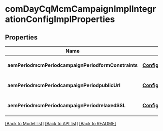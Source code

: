 # comDayCqMcmCampaignImplIntegrationConfigImplProperties

## Properties
Name | Type | Description | Notes
------------ | ------------- | ------------- | -------------
**aemPeriodmcmPeriodcampaignPeriodformConstraints** | [**ConfigNodePropertyArray**](ConfigNodePropertyArray.md) |  | [optional] [default to null]
**aemPeriodmcmPeriodcampaignPeriodpublicUrl** | [**ConfigNodePropertyString**](ConfigNodePropertyString.md) |  | [optional] [default to null]
**aemPeriodmcmPeriodcampaignPeriodrelaxedSSL** | [**ConfigNodePropertyBoolean**](ConfigNodePropertyBoolean.md) |  | [optional] [default to null]

[[Back to Model list]](../README.md#documentation-for-models) [[Back to API list]](../README.md#documentation-for-api-endpoints) [[Back to README]](../README.md)


